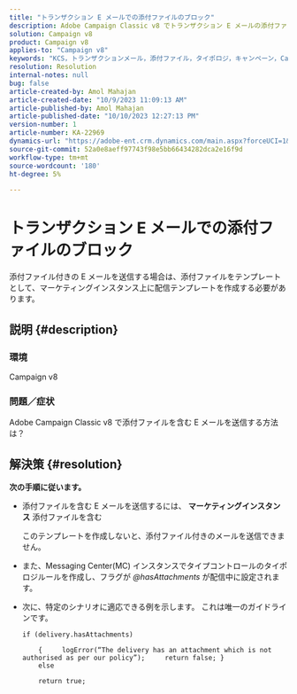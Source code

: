 ```yaml
---
title: "トランザクション E メールでの添付ファイルのブロック"
description: Adobe Campaign Classic v8 でトランザクション E メールの添付ファイルをブロックする方法を説明します。 マーケティングインスタンス上に配信テンプレートを作成します。
solution: Campaign v8
product: Campaign v8
applies-to: "Campaign v8"
keywords: "KCS，トランザクションメール，添付ファイル，タイポロジ，キャンペーン，Campaign Classicv8"
resolution: Resolution
internal-notes: null
bug: false
article-created-by: Amol Mahajan
article-created-date: "10/9/2023 11:09:13 AM"
article-published-by: Amol Mahajan
article-published-date: "10/10/2023 12:27:13 PM"
version-number: 1
article-number: KA-22969
dynamics-url: "https://adobe-ent.crm.dynamics.com/main.aspx?forceUCI=1&pagetype=entityrecord&etn=knowledgearticle&id=e0cb2043-9466-ee11-9ae7-6045bd0061cb"
source-git-commit: 52a0e8aeff97743f98e5bb66434282dca2e16f9d
workflow-type: tm+mt
source-wordcount: '180'
ht-degree: 5%

---
```


# トランザクション E メールでの添付ファイルのブロック


添付ファイル付きの E メールを送信する場合は、添付ファイルをテンプレートとして、マーケティングインスタンス上に配信テンプレートを作成する必要があります。

## 説明 {#description}


### <b>環境</b>

Campaign v8



### <b>問題／症状</b>

Adobe Campaign Classic v8 で添付ファイルを含む E メールを送信する方法は？


## 解決策 {#resolution}

<b>次の手順に従います。</b>
- 添付ファイルを含む E メールを送信するには、 <b>マーケティングインスタンス</b> 添付ファイルを含む

  このテンプレートを作成しないと、添付ファイル付きのメールを送信できません。



- また、Messaging Center(MC) インスタンスでタイプコントロールのタイポロジルールを作成し、フラグが *@hasAttachments* が配信中に設定されます。
- 次に、特定のシナリオに適応できる例を示します。 これは唯一のガイドラインです。




  ```
  if (delivery.hasAttachments)
  
      {     logError(“The delivery has an attachment which is not authorised as per our policy”);     return false; }
      else
  
      return true;
  ```

